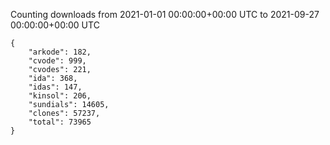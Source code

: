 
Counting downloads from 2021-01-01 00:00:00+00:00 UTC to 2021-09-27 00:00:00+00:00 UTC

```
{
    "arkode": 182,
    "cvode": 999,
    "cvodes": 221,
    "ida": 368,
    "idas": 147,
    "kinsol": 206,
    "sundials": 14605,
    "clones": 57237,
    "total": 73965
}
```
